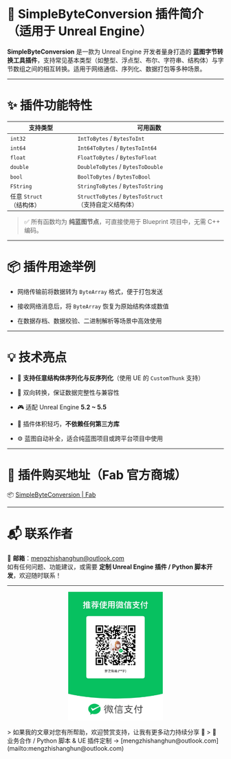 # 🔄 SimpleByteConversion 插件简介（适用于 Unreal Engine）

**SimpleByteConversion** 是一款为 Unreal Engine 开发者量身打造的 **蓝图字节转换工具插件**，支持常见基本类型（如整型、浮点型、布尔、字符串、结构体）与字节数组之间的相互转换。适用于网络通信、序列化、数据打包等多种场景。

---

# ✨ 插件功能特性

|支持类型|可用函数|
|---|---|
|`int32`|`IntToBytes` / `BytesToInt`|
|`int64`|`Int64ToBytes` / `BytesToInt64`|
|`float`|`FloatToBytes` / `BytesToFloat`|
|`double`|`DoubleToBytes` / `BytesToDouble`|
|`bool`|`BoolToBytes` / `BytesToBool`|
|`FString`|`StringToBytes` / `BytesToString`|
|任意 `Struct`（结构体）|`StructToBytes` / `BytesToStruct`（支持自定义结构体）|

> ✅ 所有函数均为 **纯蓝图节点**，可直接使用于 Blueprint 项目中，无需 C++ 编码。

---

# 📦 插件用途举例

- 网络传输前将数据转为 `ByteArray` 格式，便于打包发送
    
- 接收网络消息后，将 `ByteArray` 恢复为原始结构体或数值
    
- 在数据存档、数据校验、二进制解析等场景中高效使用
    

---

# 💡 技术亮点

- 🧩 **支持任意结构体序列化与反序列化**（使用 UE 的 `CustomThunk` 支持）
    
- 🔁 双向转换，保证数据完整性与兼容性
    
- 🎮 适配 Unreal Engine **5.2 ~ 5.5**
    
- 🧰 插件体积轻巧，**不依赖任何第三方库**
    
- ⚙️ 蓝图自动补全，适合纯蓝图项目或跨平台项目中使用
    

---

# 🛒 插件购买地址（Fab 官方商城）

📦 [SimpleByteConversion | Fab](https://www.fab.com/zh-cn/listings/ee68b12e-30b4-4904-8f80-3cc43c1e6002)

---

# 📬 联系作者

📧 **邮箱**：mengzhishanghun@outlook.com  
如有任何问题、功能建议，或需要 **定制 Unreal Engine 插件 / Python 脚本开发**，欢迎随时联系！

---

<p align="center">
  <img src="https://raw.githubusercontent.com/mengzhishanghun/mengzhishanghun/main/PayCodes/WeChatPay.jpg" width="220"/>
</p>
> 如果我的文章对您有所帮助，欢迎赞赏支持，让我有更多动力持续分享 🙏   
> 💼 业务合作 / Python 脚本 & UE 插件定制 → [mengzhishanghun@outlook.com](mailto:mengzhishanghun@outlook.com)